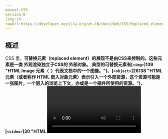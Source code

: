 ```yaml
---
manual:CSS
version:0
lang:zh
rawUrl:https://developer.mozilla.org/zh-CN/docs/Web/CSS/Replaced_element
---
```






## 概述<a name="概述"></a>


CSS 里，**可替换元素（replaced element）**的展现不是由CSS来控制的。这些元素是一类 外观渲染独立于CSS的 外部对象。 典型的可替换元素有[`<img>`]139 "HTML Image 元素（ <img> ）代表文档中的一个图像。")、[`<object>`]26138 "HTML <object> 元素（或者称作 HTML 嵌入对象元素）表示引入一个外部资源，这个资源可能是一张图片，一个嵌入的浏览上下文，亦或是一个插件所使用的资源。")、[`<video>`]30 "HTML <video> 元素 用于在HTML或者XHTML文档中嵌入视频内容。")和 表单元素，如[`<textarea>`]13500 "HTML <textarea> 元素表示一个多行纯文本编辑控件。")、[`<input>`]394 "HTML <input> 元素用于为基于Web的表单创建交互式控件，以便接受来自用户的数据。")。 某些元素只在一些特殊情况下表现为可替换元素，例如[`<audio>`]148 "HTML <audio> 元素用于在文档中表示音频内容。 <audio> 元素可以包含多个音频资源， 这些音频资源可以使用 src 属性或者<source> 元素来进行描述； 浏览器将会选择最合适的一个来使用。对于不支持<audio>元素的浏览器，<audio>元素也可以作为浏览器不识别的内容加入到文档中。")和[`<canvas>`]3 "<canvas>元素可被用来通过脚本（通常是JavaScript）绘制图形。比如,它可以被用来绘制图形,制作图片集合,甚至用来实现动画效果。你可以(也应该)在元素标签内写入可提供替代的的代码内容，这些内容将会在在旧的、不支持<canvas>元素的浏览器或是禁用了JavaScript的浏览器内渲染并展现。")。 通过 CSS[`content`]27900 "CSS的 content CSS 属性用于在元素的  ::before 和 ::after 伪元素中插入内容。使用content 属性插入的内容都是匿名的可替换元素。")属性来插入的对象 被称作**匿名可替换元素（***anonymous replaced elements***）**。



CSS在某些情况下会对可替换元素做特殊处理，比如计算外边距和一些auto值。



需要注意的是，一部分（并非全部）可替换元素，本身具有尺寸和基线（baseline），会被像[`vertical-align`]28250 "CSS 的属性 vertical-align 用来指定行内元素（inline）或表格单元格（table-cell）元素的垂直对齐方式。")之类的一些 CSS 属性用到。


## 另见<a name="另见"></a>

* CSS Key Concepts:[CSS 语法]28294 "语法"),[@规则]27793 "@规则"),[注释]28295 "注释"),[优先级]28298 "优先级")和[继承]28299 "继承"), the[盒模型]28362 "盒模型"),[布局模式]28315 "CSS 布局模式")和[视觉格式化模型]28314 "视觉格式化模型")，以及[外边距合并]28312 "外边距合并")，或者[初始]28302 "初始值")、[计算]28304 "计算值")、[解析]28307 "解析值")、[指定]28303 "指定值")、[使用]28305 "使用值")和[实际]28306 "实际值")值。 Definitions of[值语法]28363 "值定义语法")、[简写属性]28300 "简写属性")和[可替换元素]28311 "可替换元素")。



